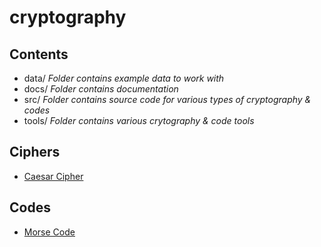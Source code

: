 # cryptography

## Contents
- data/
  *Folder contains example data to work with*  
- docs/
  *Folder contains documentation*  
- src/
  *Folder contains source code for various types of cryptography & codes*  
- tools/
  *Folder contains various crytography & code tools*  
  
## Ciphers
- [Caesar Cipher](docs/caesar.md)
  
## Codes
- [Morse Code](docs/morse.md)
  
